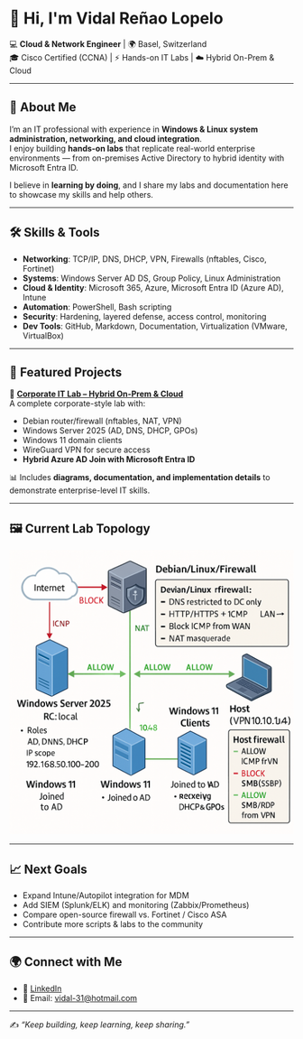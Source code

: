 # 👋 Hi, I'm Vidal Reñao Lopelo  

💻 **Cloud & Network Engineer** | 🌍 Basel, Switzerland  
🎓 Cisco Certified (CCNA) | ⚡ Hands-on IT Labs | ☁️ Hybrid On-Prem & Cloud  

---

## 🚀 About Me
I’m an IT professional with experience in **Windows & Linux system administration, networking, and cloud integration**.  
I enjoy building **hands-on labs** that replicate real-world enterprise environments — from on-premises Active Directory to hybrid identity with Microsoft Entra ID.  

I believe in **learning by doing**, and I share my labs and documentation here to showcase my skills and help others.  

---

## 🛠️ Skills & Tools

- **Networking**: TCP/IP, DNS, DHCP, VPN, Firewalls (nftables, Cisco, Fortinet)  
- **Systems**: Windows Server AD DS, Group Policy, Linux Administration  
- **Cloud & Identity**: Microsoft 365, Azure, Microsoft Entra ID (Azure AD), Intune  
- **Automation**: PowerShell, Bash scripting  
- **Security**: Hardening, layered defense, access control, monitoring  
- **Dev Tools**: GitHub, Markdown, Documentation, Virtualization (VMware, VirtualBox)  

---

## 🏢 Featured Projects

🔹 [**Corporate IT Lab – Hybrid On-Prem & Cloud**](https://github.com/vidal-renao-admin/Corporate-Lab-Environment)  
A complete corporate-style lab with:
- Debian router/firewall (nftables, NAT, VPN)  
- Windows Server 2025 (AD, DNS, DHCP, GPOs)  
- Windows 11 domain clients  
- WireGuard VPN for secure access  
- **Hybrid Azure AD Join with Microsoft Entra ID**  

📊 Includes **diagrams, documentation, and implementation details** to demonstrate enterprise-level IT skills.  

---

## 🖼️ Current Lab Topology
![Lab Topology](assets/lab_topology.png)

---

## 📈 Next Goals
- Expand Intune/Autopilot integration for MDM  
- Add SIEM (Splunk/ELK) and monitoring (Zabbix/Prometheus)  
- Compare open-source firewall vs. Fortinet / Cisco ASA  
- Contribute more scripts & labs to the community  

---

## 🌍 Connect with Me
- 💼 [LinkedIn](https://www.linkedin.com/in/vidal-reñao-lopelo)  
- 📧 Email: vidal-31@hotmail.com  

---

✍️ *“Keep building, keep learning, keep sharing.”*  
